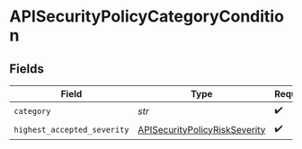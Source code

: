 # APISecurityPolicyCategoryCondition


## Fields

| Field                                                                                 | Type                                                                                  | Required                                                                              | Description                                                                           |
| ------------------------------------------------------------------------------------- | ------------------------------------------------------------------------------------- | ------------------------------------------------------------------------------------- | ------------------------------------------------------------------------------------- |
| `category`                                                                            | *str*                                                                                 | :heavy_check_mark:                                                                    | N/A                                                                                   |
| `highest_accepted_severity`                                                           | [APISecurityPolicyRiskSeverity](../../models/shared/apisecuritypolicyriskseverity.md) | :heavy_check_mark:                                                                    | N/A                                                                                   |